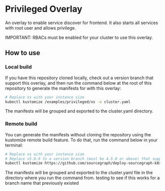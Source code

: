 # Privileged Overlay

An overlay to enable service discover for frontend. It also starts all services with root user and allows privilege.

IMPORTANT: RBACs must be enabled for your cluster to use this overlay.

## How to use

### Local build

If you have this repository cloned locally, check out a version branch that support this overlay, and then run the command below at the root of this repository to generate the manifests for with this overlay:

```sh
# Replace xs with your instance size
kubectl kustomize /examples/privileged/xs -o cluster.yaml
```

The manifests will be grouped and exported to the cluster.yaml directory.

### Remote build

You can generate the manifests without cloning the repository using the kustomize remote build feature. To do that, run the command below in your terminal:

```sh
# Replace xs with your instance size
# Replace v5.0.0 to a version branch (must be 4.5.0 or above) that support this overlay
kubectl kustomize https://github.com/sourcegraph/deploy-sourcegraph-k8s/examples/privileged/xs?ref=v5.0.0 -o cluster.yaml
```

The manifests will be grouped and exported to the cluster.yaml file in the directory where you run the command from.
testing to see if this works for a branch name that previously existed
